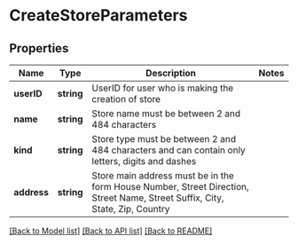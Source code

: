 # CreateStoreParameters

## Properties
Name | Type | Description | Notes
------------ | ------------- | ------------- | -------------
**userID** | **string** | UserID for user who is making the creation of store | 
**name** | **string** | Store name must be between 2 and 484 characters | 
**kind** | **string** | Store type must be between 2 and 484 characters and can contain only letters, digits and dashes | 
**address** | **string** | Store main address must be in the form House Number, Street Direction, Street Name, Street Suffix, City, State, Zip, Country | 

[[Back to Model list]](../README.md#documentation-for-models) [[Back to API list]](../README.md#documentation-for-api-endpoints) [[Back to README]](../README.md)


